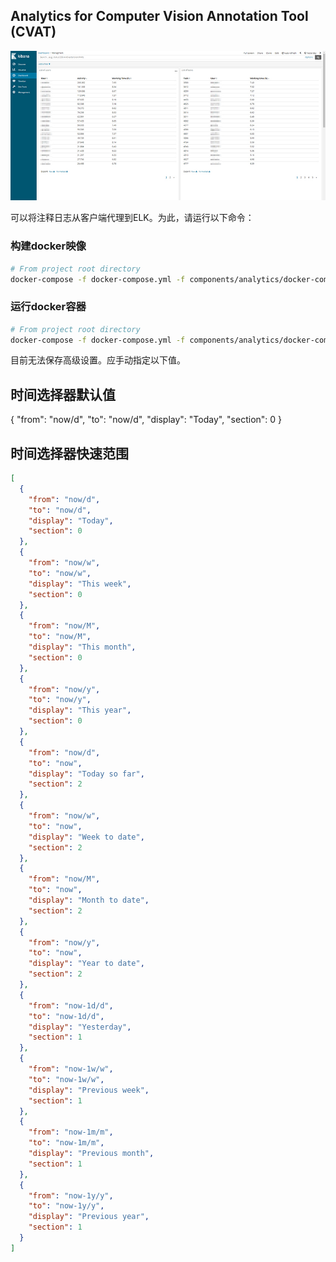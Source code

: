 ## Analytics for Computer Vision Annotation Tool (CVAT)

![](/cvat/apps/documentation/static/documentation/images/image097.jpg)

可以将注释日志从客户端代理到ELK。为此，请运行以下命令：

### 构建docker映像
```bash
# From project root directory
docker-compose -f docker-compose.yml -f components/analytics/docker-compose.analytics.yml build
```

### 运行docker容器
```bash
# From project root directory
docker-compose -f docker-compose.yml -f components/analytics/docker-compose.analytics.yml up -d
```

目前无法保存高级设置。应手动指定以下值。

## 时间选择器默认值
{
    "from": "now/d",
    "to": "now/d",
    "display": "Today",
    "section": 0
}

## 时间选择器快速范围

```json
[
  {
    "from": "now/d",
    "to": "now/d",
    "display": "Today",
    "section": 0
  },
  {
    "from": "now/w",
    "to": "now/w",
    "display": "This week",
    "section": 0
  },
  {
    "from": "now/M",
    "to": "now/M",
    "display": "This month",
    "section": 0
  },
  {
    "from": "now/y",
    "to": "now/y",
    "display": "This year",
    "section": 0
  },
  {
    "from": "now/d",
    "to": "now",
    "display": "Today so far",
    "section": 2
  },
  {
    "from": "now/w",
    "to": "now",
    "display": "Week to date",
    "section": 2
  },
  {
    "from": "now/M",
    "to": "now",
    "display": "Month to date",
    "section": 2
  },
  {
    "from": "now/y",
    "to": "now",
    "display": "Year to date",
    "section": 2
  },
  {
    "from": "now-1d/d",
    "to": "now-1d/d",
    "display": "Yesterday",
    "section": 1
  },
  {
    "from": "now-1w/w",
    "to": "now-1w/w",
    "display": "Previous week",
    "section": 1
  },
  {
    "from": "now-1m/m",
    "to": "now-1m/m",
    "display": "Previous month",
    "section": 1
  },
  {
    "from": "now-1y/y",
    "to": "now-1y/y",
    "display": "Previous year",
    "section": 1
  }
]
```
